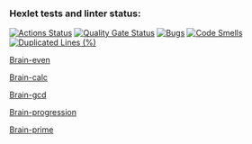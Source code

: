 ### Hexlet tests and linter status:
[![Actions Status](https://github.com/grekys84/python-project-49/actions/workflows/hexlet-check.yml/badge.svg)](https://github.com/grekys84/python-project-49/actions)
[![Quality Gate Status](https://sonarcloud.io/api/project_badges/measure?project=grekys84_python-project-49&metric=alert_status)](https://sonarcloud.io/summary/new_code?id=grekys84_python-project-49)
[![Bugs](https://sonarcloud.io/api/project_badges/measure?project=grekys84_python-project-49&metric=bugs)](https://sonarcloud.io/summary/new_code?id=grekys84_python-project-49)
[![Code Smells](https://sonarcloud.io/api/project_badges/measure?project=grekys84_python-project-49&metric=code_smells)](https://sonarcloud.io/summary/new_code?id=grekys84_python-project-49)
[![Duplicated Lines (%)](https://sonarcloud.io/api/project_badges/measure?project=grekys84_python-project-49&metric=duplicated_lines_density)](https://sonarcloud.io/summary/new_code?id=grekys84_python-project-49)

[Brain-even](https://asciinema.org/a/94KkOoCdxdcUtNAfN6hE3So3p)

[Brain-calc](https://asciinema.org/a/NeQCCxu5KPsnEDmEDc2OiWLKN)

[Brain-gcd](https://asciinema.org/a/HIckTEoq99A7W72G7YSohLVHL)

[Brain-progression](https://asciinema.org/a/cC9p6cENooP4wCtlxcN8j51Q4)

[Brain-prime](https://asciinema.org/a/32rSHhzPcznm8e1KwFTQhb1U9)

